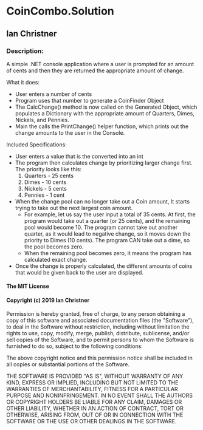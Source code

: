 # CoinCombo.Solution
## Ian Christner


### Description:
A simple .NET console application where a user is prompted for an amount of cents and then they are returned the appropriate amount of change.


What it does:
* User enters a number of cents
* Program uses that number to generate a CoinFinder Object
* The CalcChange() method is now called on the Generated Object, which populates a Dictionary with the appropriate amount of Quarters, Dimes, Nickels, and Pennies.
* Main the calls the PrintChange() helper function, which prints out the change amounts to the user in the Console.

Included Specifications:
* User enters a value that is the converted into an int
* The program then calculates change by prioritizing larger change first. The priority looks like this:
  1. Quarters - 25 cents
  2. Dimes - 10 cents
  3. Nickels - 5 cents
  4. Pennies - 1 cent
* When the change pool can no longer take out a Coin amount, It starts trying to take out the next largest coin amount.
  * For example, let us say the user input a total of 35 cents. At first, the program would take out a quarter (or 25 cents), and the remaining pool would become 10. The program cannot take out another quarter, as it would lead to negative change, so it moves down the priority to Dimes (10 cents). The program CAN take out a dime, so the pool becomes zero.
  * When the remaining pool becomes zero, it means the program has calculated exact change.
* Once the change is properly calculated, the different amounts of coins that would be given back to the user are displayed.

#### The MIT License

#### Copyright (c) 2019 Ian Christner

Permission is hereby granted, free of charge,
to any person obtaining a copy of this software and
associated documentation files (the "Software"), to
deal in the Software without restriction, including
without limitation the rights to use, copy, modify,
merge, publish, distribute, sublicense, and/or sell
copies of the Software, and to permit persons to whom
the Software is furnished to do so,
subject to the following conditions:

The above copyright notice and this permission notice
shall be included in all copies or substantial portions of the Software.

THE SOFTWARE IS PROVIDED "AS IS", WITHOUT WARRANTY OF ANY KIND,
EXPRESS OR IMPLIED, INCLUDING BUT NOT LIMITED TO THE WARRANTIES
OF MERCHANTABILITY, FITNESS FOR A PARTICULAR PURPOSE AND NONINFRINGEMENT.
IN NO EVENT SHALL THE AUTHORS OR COPYRIGHT HOLDERS BE LIABLE FOR
ANY CLAIM, DAMAGES OR OTHER LIABILITY, WHETHER IN AN ACTION OF CONTRACT,
TORT OR OTHERWISE, ARISING FROM, OUT OF OR IN CONNECTION WITH THE
SOFTWARE OR THE USE OR OTHER DEALINGS IN THE SOFTWARE.

